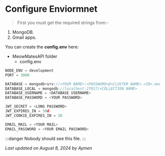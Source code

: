 # Configure Enviormnet

> First you must get the required strings from:-

1. MongoDB.
1. Gmail apps.

You can create the **config.env** here:

- MeowMatesAPI folder
  - config.env

<!-- | Header 1 | Header 2 |
| -------- | -------- |
| Row 1    | Data     | -->

```javascript
NODE_ENV = development
PORT = 3000

DATABASE = mongodb+srv://<YOUR NAME>:<PASSWORD>@<CLUSTER NAME>.<ID>.mongodb.net/<COLLECTION NAME>
DATABASE_LOCAL = mongodb://localhost:27017/<COLLECTION NAME>
DATABASE_USERNAME = <DATABASE USERNAME>
DATABASE_PASSWORD = <YOUR PASSWORD>

JWT_SECRET = <LONG PASSWORD>
JWT_EXPIRES_IN = 30d
JWT_COOKIE_EXPIRES_IN = 30

EMAIL_MAIL = <YOUR MAIL>
EMAIL_PASSWORD = <YOUR EMAIL PASSWORD>
```

:::danger
Nobody should see this file.
:::

_Last updated on August 8, 2024 by Aymen_
